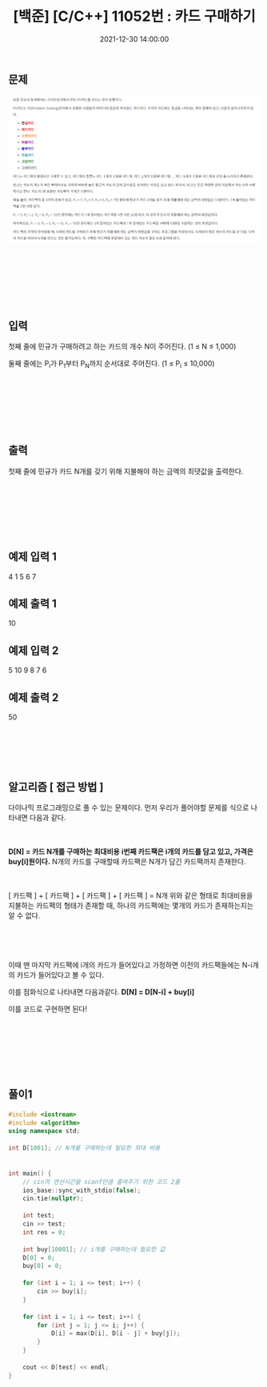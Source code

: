 ﻿---
title: "[백준] [C/C++] 11052번 : 카드 구매하기 "
date: 2021-12-30 14:00:00
categories:
- 백준
tags:
- 백준
- 알고리즘
- 다이나믹 프로그래밍
---

## 문제
<p align="center">
<img src="https://github.com/idkim97/idkim97.github.io/blob/master/img/백준11052.png?raw=true">
</p>

<br><br><br><br><br><br>

  

## 입력

첫째 줄에 민규가 구매하려고 하는 카드의 개수 N이 주어진다. (1 ≤ N ≤ 1,000)

둘째 줄에는 P<sub>i</sub>가 P<sub>1</sub>부터 P<sub>N</sub>까지 순서대로 주어진다. (1 ≤ P<sub>i</sub>  ≤ 10,000)

<br><br><br><br><br><br>

  

## 출력
첫째 줄에 민규가 카드 N개를 갖기 위해 지불해야 하는 금액의 최댓값을 출력한다.

<br><br><br><br><br><br>

  

## 예제 입력 1
4
1 5 6 7

## 예제 출력 1
10

## 예제 입력 2
5
10 9 8 7 6 

## 예제 출력 2
50
<br><br><br><br><br><br>

## 알고리즘 [ 접근 방법 ]

다이나믹 프로그래밍으로 풀 수 있는 문제이다.
먼저 우리가 풀어야할 문제를 식으로 나타내면 다음과 같다.
<br><br><br>

**D[N] = 카드 N개를 구매하는 최대비용**
**i번째 카드팩은 i개의 카드를 담고 있고, 가격은 buy[i]원이다.**
N개의 카드를 구매할때 카드팩은 N개가 담긴 카드팩까지 존재한다.
<br><br><br>

[ 카드팩 ] + [ 카드팩 ] + [ 카드팩 ] + [ 카드팩 ] = N개
위와 같은 형태로 최대비용을 지불하는 카드팩의 형태가 존재할 때,
하나의  카드팩에는 몇개의 카드가 존재하는지는 알 수 없다.

<br><br><br>

이때 맨 마지막 카드팩에 i개의 카드가 들어있다고 가정하면
이전의 카드팩들에는 N-i개의 카드가 들어있다고 볼 수 있다.

이를 점화식으로 나타내면 다음과같다.
**D[N]  = D[N-i] + buy[i]**

이를 코드로 구현하면 된다!



<br><br><br><br><br><br>

## 풀이1

```c++
#include <iostream>
#include <algorithm>
using namespace std;

int D[1001]; // N개를 구매하는데 필요한 최대 비용


int main() {
	// cin의 연산시간을 scanf만큼 줄여주기 위한 코드 2줄
	ios_base::sync_with_stdio(false);
	cin.tie(nullptr);

	int test;
	cin >> test;
	int res = 0;

	int buy[10001]; // i개를 구매하는데 필요한 값
	D[0] = 0;
	buy[0] = 0;

	for (int i = 1; i <= test; i++) {
		cin >> buy[i];
	}

	for (int i = 1; i <= test; i++) {
		for (int j = 1; j <= i; j++) {
			D[i] = max(D[i], D[i - j] + buy[j]);
		}
	}

	cout << D[test] << endl;
}
```


<br><br><br><br><br><br>


